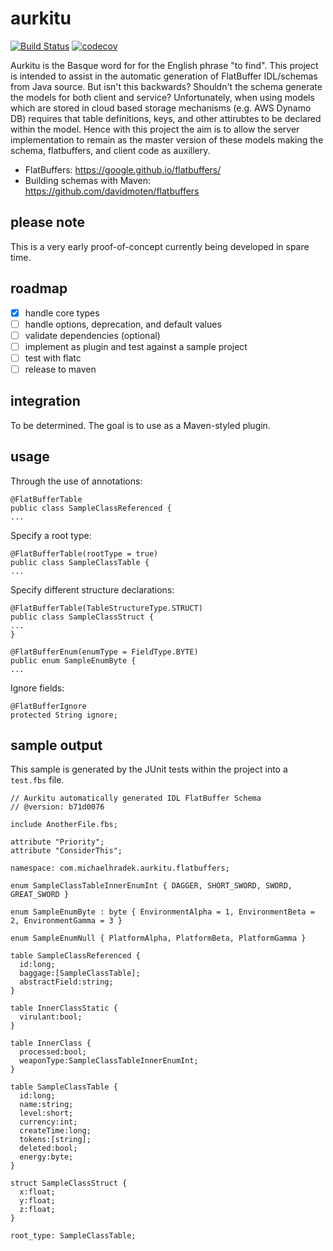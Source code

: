 # aurkitu 

[![Build Status](https://travis-ci.org/mhradek/aurkitu.svg?branch=master)](https://travis-ci.org/mhradek/aurkitu)
[![codecov](https://codecov.io/gh/mhradek/aurkitu/branch/master/graph/badge.svg)](https://codecov.io/gh/mhradek/aurkitu)

Aurkitu is the Basque word for for the English phrase "to find". This project is intended to assist in the automatic generation of FlatBuffer IDL/schemas from Java source. But isn't this backwards? Shouldn't the schema generate the models for both client and service? Unfortunately, when using models which are stored in cloud based storage mechanisms (e.g. AWS Dynamo DB) requires that table definitions, keys, and other attirubtes to be declared within the model. Hence with this project the aim is to allow the server implementation to remain as the master version of these models making the schema, flatbuffers, and client code as auxillery. 

* FlatBuffers: https://google.github.io/flatbuffers/
* Building schemas with Maven: https://github.com/davidmoten/flatbuffers

## please note 
This is a very early proof-of-concept currently being developed in spare time.

## roadmap
- [x] handle core types
- [ ] handle options, deprecation, and default values
- [ ] validate dependencies (optional)
- [ ] implement as plugin and test against a sample project
- [ ] test with flatc
- [ ] release to maven

## integration
To be determined.  The goal is to use as a Maven-styled plugin.

## usage
Through the use of annotations:
```
@FlatBufferTable
public class SampleClassReferenced {
...
```
Specify a root type:
```
@FlatBufferTable(rootType = true)
public class SampleClassTable {
...
```
Specify different structure declarations:
```
@FlatBufferTable(TableStructureType.STRUCT)
public class SampleClassStruct {
...
}

@FlatBufferEnum(enumType = FieldType.BYTE)
public enum SampleEnumByte {
...
```

Ignore fields:
```
@FlatBufferIgnore
protected String ignore;
```

## sample output
This sample is generated by the JUnit tests within the project into a `test.fbs` file.

```
// Aurkitu automatically generated IDL FlatBuffer Schema
// @version: b71d0076

include AnotherFile.fbs;

attribute "Priority";
attribute "ConsiderThis";

namespace: com.michaelhradek.aurkitu.flatbuffers;

enum SampleClassTableInnerEnumInt { DAGGER, SHORT_SWORD, SWORD, GREAT_SWORD }

enum SampleEnumByte : byte { EnvironmentAlpha = 1, EnvironmentBeta = 2, EnvironmentGamma = 3 }

enum SampleEnumNull { PlatformAlpha, PlatformBeta, PlatformGamma }

table SampleClassReferenced {
  id:long;
  baggage:[SampleClassTable];
  abstractField:string;
}

table InnerClassStatic {
  virulant:bool;
}

table InnerClass {
  processed:bool;
  weaponType:SampleClassTableInnerEnumInt;
}

table SampleClassTable {
  id:long;
  name:string;
  level:short;
  currency:int;
  createTime:long;
  tokens:[string];
  deleted:bool;
  energy:byte;
}

struct SampleClassStruct {
  x:float;
  y:float;
  z:float;
}

root_type: SampleClassTable;
```
